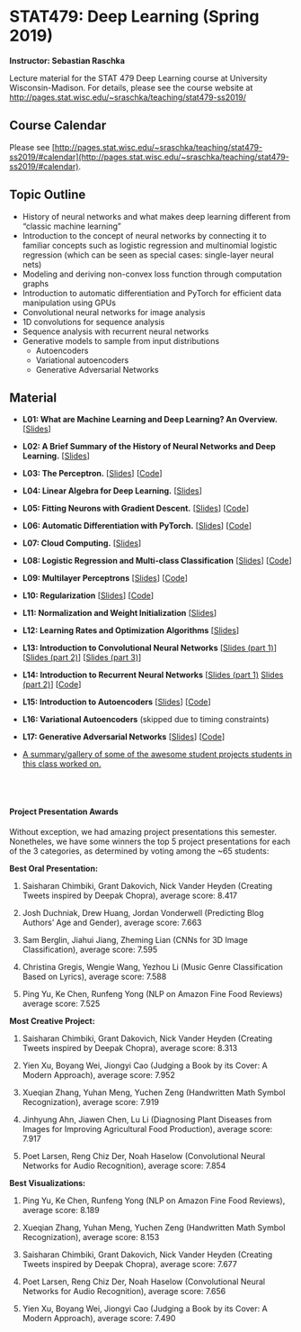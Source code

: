# STAT479: Deep Learning (Spring 2019)

**Instructor: Sebastian Raschka**

Lecture material for the STAT 479 Deep Learning course at University Wisconsin-Madison. For details, please see the course website at http://pages.stat.wisc.edu/~sraschka/teaching/stat479-ss2019/


## Course Calendar

Please see [http://pages.stat.wisc.edu/~sraschka/teaching/stat479-ss2019/#calendar](http://pages.stat.wisc.edu/~sraschka/teaching/stat479-ss2019/#calendar).

## Topic Outline

- History of neural networks and what makes deep learning different from “classic machine learning”
- Introduction to the concept of neural networks by connecting it to familiar concepts such as logistic regression and multinomial logistic regression (which can be seen as special cases: single-layer neural nets)
- Modeling and deriving non-convex loss function through computation graphs
- Introduction to automatic differentiation and PyTorch for efficient data manipulation using GPUs
- Convolutional neural networks for image analysis
- 1D convolutions for sequence analysis
- Sequence analysis with recurrent neural networks
- Generative models to sample from input distributions
  - Autoencoders
  - Variational autoencoders
  - Generative Adversarial Networks


## Material

- **L01: What are Machine Learning and Deep Learning? An Overview.** [[Slides](L01-intro/L01-intro_slides.pdf)]
- **L02: A Brief Summary of the History of Neural Networks and Deep Learning.** [[Slides](L02_dl-history/L02_dl-history_slides.pdf)]
- **L03: The Perceptron.** [[Slides](L03_perceptron/L03_perceptron_slides.pdf)] [[Code](L03_perceptron/code)]
- **L04: Linear Algebra for Deep Learning.** [[Slides](L04_linalg-dl/L04_linalg-dl_slides.pdf)]
- **L05: Fitting Neurons with Gradient Descent.** [[Slides](L05_grad-descent/L05_gradient-descent_slides.pdf)]  [[Code](L05_grad-descent/code)]
- **L06: Automatic Differentiation with PyTorch.** [[Slides](L06_pytorch/L06_pytorch_slides.pdf)]  [[Code](L06_pytorch/code)]
- **L07: Cloud Computing.** [[Slides](L07_cloud-computing/L07_cloud-computing_slides.pdf)] 
- **L08: Logistic Regression and Multi-class Classification** [[Slides](L08_logistic/L08_logistic_slides.pdf)] [[Code](L08_logistic/code)] 
- **L09: Multilayer Perceptrons** [[Slides](L09_mlp/L09_mlp_slides.pdf)]  [[Code](L09_mlp/code)] 
- **L10: Regularization** [[Slides](L10_regularization/L10_regularization_slides.pdf)]  [[Code](L10_regularization/code)] 
- **L11: Normalization and Weight Initialization** [[Slides](L11_weight-init/L11_weight-init_slides.pdf)] 
- **L12: Learning Rates and Optimization Algorithms** [[Slides](L12_optim/L12_optim_slides.pdf)] 
- **L13: Introduction to Convolutional Neural Networks** [[Slides (part 1)](L13_intro-cnn/L13_intro-cnn-part1_slides.pdf)] [[Slides (part 2)](L13_intro-cnn/L13_intro-cnn-part2_slides.pdf)]  [[Slides (part 3)](L13_intro-cnn/L13_intro-cnn-part3_slides.pdf)] 
- **L14: Introduction to Recurrent Neural Networks** [[Slides (part 1)](L14_intro-rnn/L14_intro-rnn-part1_slides.pdf) [Slides (part 2)](L14_intro-rnn/L14_intro-rnn-part2_slides.pdf)] [[Code](L14_intro-rnn/code)]
- **L15: Introduction to Autoencoders** [[Slides](L15_autoencoder/L15_autoencoder_slides.pdf)] [[Code](L15_autoencoder/code)]
- **L16: Variational Autoencoders** (skipped due to timing constraints)
- **L17: Generative Adversarial Networks** [[Slides](L17_gans/L17_gan_slides.pdf)] [[Code](L17_gans/code)]

- [A summary/gallery of some of the awesome student projects students in this class worked on.](https://sebastianraschka.com/blog/2019/student-gallery-1.html)





<br>
<br>

#### Project Presentation Awards

Without exception, we had amazing project presentations this semester. Nonetheles, we have some winners the top 5 project presentations for each of the 3 categories, 
as determined by voting among the ~65 students:


**Best Oral Presentation:**

1. Saisharan Chimbiki, Grant Dakovich, Nick Vander Heyden (Creating Tweets inspired by Deepak Chopra), average score: 8.417

2. Josh Duchniak, Drew Huang, Jordan Vonderwell (Predicting Blog Authors’ Age and Gender), average score: 7.663

3. Sam Berglin, Jiahui Jiang, Zheming Lian (CNNs for 3D Image Classification), average score: 7.595

4. Christina Gregis, Wengie Wang, Yezhou Li (Music Genre Classification Based on Lyrics), average score: 7.588

5. Ping Yu, Ke Chen, Runfeng Yong (NLP on Amazon Fine Food Reviews) average score: 7.525



**Most Creative Project:**

1. Saisharan Chimbiki, Grant Dakovich, Nick Vander Heyden (Creating Tweets inspired by Deepak Chopra), average score: 8.313

2. Yien Xu, Boyang Wei, Jiongyi Cao (Judging a Book by its Cover: A Modern Approach), average score: 7.952

3. Xueqian Zhang, Yuhan Meng, Yuchen Zeng (Handwritten Math Symbol Recognization), average score: 7.919 

4. Jinhyung Ahn, Jiawen Chen, Lu Li (Diagnosing Plant Diseases from Images for Improving Agricultural Food Production), average score: 7.917

5. Poet Larsen, Reng Chiz Der, Noah Haselow (Convolutional Neural Networks for Audio Recognition), average score: 7.854



**Best Visualizations:**

1. Ping Yu, Ke Chen, Runfeng Yong (NLP on Amazon Fine Food Reviews), average score: 8.189

2. Xueqian Zhang, Yuhan Meng, Yuchen Zeng (Handwritten Math Symbol Recognization), average score: 8.153

3. Saisharan Chimbiki, Grant Dakovich, Nick Vander Heyden (Creating Tweets inspired by Deepak Chopra), average score: 7.677

4. Poet Larsen, Reng Chiz Der, Noah Haselow (Convolutional Neural Networks for Audio Recognition), average score: 7.656

5. Yien Xu, Boyang Wei, Jiongyi Cao (Judging a Book by its Cover: A Modern Approach), average score: 7.490